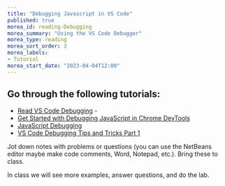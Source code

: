 ```yaml
---
title: "Debugging Javascript in VS Code"
published: true
morea_id: reading-Debugging
morea_summary: "Using the VS Code Debugger"
morea_type: reading
morea_sort_order: 3
morea_labels:
- Tutorial
morea_start_date: "2023-04-04T12:00"
---
```


## Go through the following tutorials:
 - [Read VS Code Debugging](https://code.visualstudio.com/docs/editor/debugging)
 -[](https://www.youtube.com/watch?v=2oFKNL7vYV8)
 - [Get Started with Debugging JavaScript in Chrome DevTools](https://developers.google.com/web/tools/chrome-devtools/javascript/)
 - [JavaScript Debugging](https://www.w3schools.com/js/js_debugging.asp)
 - [VS Code Debugging Tips and Tricks Part 1](https://channel9.msdn.com/Shows/Visual-Studio-Toolbox/Debugging-Tips-and-Tricks-Part-1?MC=Vstudio&MC=Testing&MC=.NET&MC=MobileDev&MC=CSHARP)


Jot down notes with problems or questions (you can use the NetBeans editor maybe make code comments, Word, Notepad, etc.). Bring these to class.

In class we will see more examples, answer questions, and do the lab. 